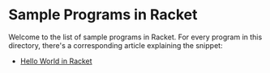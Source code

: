 # Sample Programs in Racket

Welcome to the list of sample programs in Racket. For every program in this
directory, there's a corresponding article explaining the snippet:

- [Hello World in Racket](https://therenegadecoder.com/code/hello-world-in-racket/)
